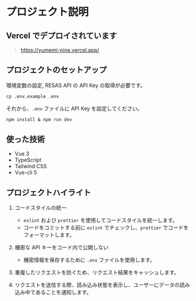 # プロジェクト説明

## Vercel でデプロイされています
> https://yumemi-nine.vercel.app/

## プロジェクトのセットアップ

環境変数の設定, RESAS API の API Key の取得が必要です。
```bash
cp .env.example .env
```
それから、`.env` ファイルに API Key を設定してください。
```bash
npm install & npm run dev
```

## 使った技術

- Vue 3
- TypeScript
- Tailwind CSS
- Vue-cli 5

## プロジェクトハイライト

1. コードスタイルの統一
    - `eslint` および `prettier` を使用してコードスタイルを統一します。
    - コードをコミットする前に `eslint` でチェックし、`prettier` でコードをフォーマットします。

2. 機密な API キーをコード内で公開しない
    - 機密情報を保存するために `.env` ファイルを使用します。

3. 重複したリクエストを防ぐため、リクエスト結果をキャッシュします。

4. リクエストを送信する際、読み込み状態を表示し、ユーザーにデータの読み込み中であることを通知します。
